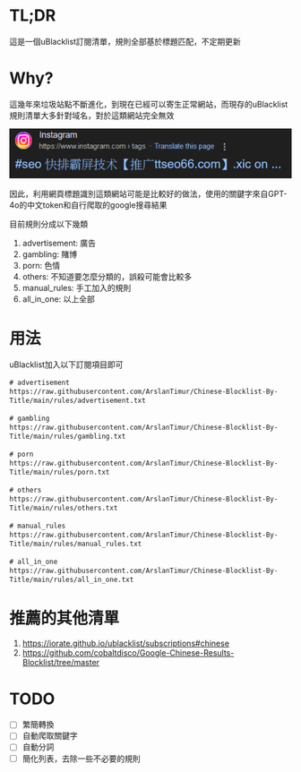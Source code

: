 # TL;DR
這是一個uBlacklist訂閱清單，規則全部基於標題匹配，不定期更新

# Why?
這幾年來垃圾站點不斷進化，到現在已經可以寄生正常網站，而現存的uBlacklist規則清單大多針對域名，對於這類網站完全無效

![](hijacked.png)

因此，利用網頁標題識別這類網站可能是比較好的做法，使用的關鍵字來自GPT-4o的中文token和自行爬取的google搜尋結果

目前規則分成以下幾類
1. advertisement: 廣告
2. gambling: 賭博
3. porn: 色情
4. others: 不知道要怎麼分類的，誤殺可能會比較多
5. manual_rules: 手工加入的規則
6. all_in_one: 以上全部

# 用法
uBlacklist加入以下訂閱項目即可
```
# advertisement
https://raw.githubusercontent.com/ArslanTimur/Chinese-Blocklist-By-Title/main/rules/advertisement.txt

# gambling
https://raw.githubusercontent.com/ArslanTimur/Chinese-Blocklist-By-Title/main/rules/gambling.txt

# porn
https://raw.githubusercontent.com/ArslanTimur/Chinese-Blocklist-By-Title/main/rules/porn.txt

# others
https://raw.githubusercontent.com/ArslanTimur/Chinese-Blocklist-By-Title/main/rules/others.txt

# manual_rules
https://raw.githubusercontent.com/ArslanTimur/Chinese-Blocklist-By-Title/main/rules/manual_rules.txt

# all_in_one
https://raw.githubusercontent.com/ArslanTimur/Chinese-Blocklist-By-Title/main/rules/all_in_one.txt
```
# 推薦的其他清單
1. https://iorate.github.io/ublacklist/subscriptions#chinese
2. https://github.com/cobaltdisco/Google-Chinese-Results-Blocklist/tree/master
# TODO
- [ ] 繁簡轉換
- [ ] 自動爬取關鍵字
- [ ] 自動分詞
- [ ] 簡化列表，去除一些不必要的規則
